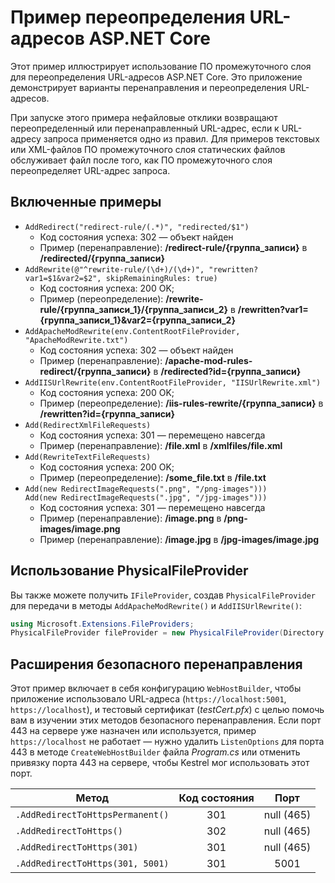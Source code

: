 # <a name="aspnet-core-url-rewriting-sample"></a>Пример переопределения URL-адресов ASP.NET Core

Этот пример иллюстрирует использование ПО промежуточного слоя для переопределения URL-адресов ASP.NET Core. Это приложение демонстрирует варианты перенаправления и переопределения URL-адресов.

При запуске этого примера нефайловые отклики возвращают переопределенный или перенаправленный URL-адрес, если к URL-адресу запроса применяется одно из правил. Для примеров текстовых или XML-файлов ПО промежуточного слоя статических файлов обслуживает файл после того, как ПО промежуточного слоя переопределяет URL-адрес запроса.

## <a name="examples-in-this-sample"></a>Включенные примеры

* `AddRedirect("redirect-rule/(.*)", "redirected/$1")`
  - Код состояния успеха: 302 — объект найден
  - Пример (перенаправление): **/redirect-rule/{группа_записи}** в **/redirected/{группа_записи}**
* `AddRewrite(@"^rewrite-rule/(\d+)/(\d+)", "rewritten?var1=$1&var2=$2", skipRemainingRules: true)`
  - Код состояния успеха: 200 OK;
  - Пример (переопределение): **/rewrite-rule/{группа_записи_1}/{группа_записи_2}** в **/rewritten?var1={группа_записи_1}&var2={группа_записи_2}**
* `AddApacheModRewrite(env.ContentRootFileProvider, "ApacheModRewrite.txt")`
  - Код состояния успеха: 302 — объект найден
  - Пример (перенаправление): **/apache-mod-rules-redirect/{группа_записи}** в **/redirected?id={группа_записи}**
* `AddIISUrlRewrite(env.ContentRootFileProvider, "IISUrlRewrite.xml")`
  - Код состояния успеха: 200 OK;
  - Пример (переопределение): **/iis-rules-rewrite/{группа_записи}** в **/rewritten?id={группа_записи}**
* `Add(RedirectXmlFileRequests)`
  - Код состояния успеха: 301 — перемещено навсегда
  - Пример (перенаправление): **/file.xml** в **/xmlfiles/file.xml**
* `Add(RewriteTextFileRequests)`
  - Код состояния успеха: 200 OK;
  - Пример (переопределение): **/some_file.txt** в **/file.txt**
* `Add(new RedirectImageRequests(".png", "/png-images")))`<br>`Add(new RedirectImageRequests(".jpg", "/jpg-images")))`
  - Код состояния успеха: 301 — перемещено навсегда
  - Пример (перенаправление): **/image.png** в **/png-images/image.png**
  - Пример (перенаправление): **/image.jpg** в **/jpg-images/image.jpg**

## <a name="use-a-physicalfileprovider"></a>Использование PhysicalFileProvider

Вы также можете получить `IFileProvider`, создав `PhysicalFileProvider` для передачи в методы `AddApacheModRewrite()` и `AddIISUrlRewrite()`:

```csharp
using Microsoft.Extensions.FileProviders;
PhysicalFileProvider fileProvider = new PhysicalFileProvider(Directory.GetCurrentDirectory());
```

## <a name="secure-redirection-extensions"></a>Расширения безопасного перенаправления

Этот пример включает в себя конфигурацию `WebHostBuilder`, чтобы приложение использовало URL-адреса (`https://localhost:5001`, `https://localhost`), и тестовый сертификат (*testCert.pfx*) с целью помочь вам в изучении этих методов безопасного перенаправления. Если порт 443 на сервере уже назначен или используется, пример `https://localhost` не работает &mdash; нужно удалить `ListenOptions` для порта 443 в методе `CreateWebHostBuilder` файла *Program.cs* или отменить привязку порта 443 на сервере, чтобы Kestrel мог использовать этот порт.

| Метод                           | Код состояния |    Порт    |
| -------------------------------- | :---------: | :--------: |
| `.AddRedirectToHttpsPermanent()` |     301     | null (465) |
| `.AddRedirectToHttps()`          |     302     | null (465) |
| `.AddRedirectToHttps(301)`       |     301     | null (465) |
| `.AddRedirectToHttps(301, 5001)` |     301     |    5001    |
